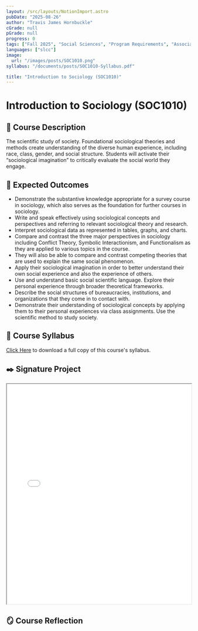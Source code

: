 ```yaml
---
layout: /src/layouts/NotionImport.astro
pubDate: "2025-08-26"
author: "Travis James Hornbuckle"
cGrade: null
pGrade: null
progress: 0
tags: ["Fall 2025", "Social Sciences", "Program Requirements", "Associate of Science"]
languages: ["slcc"]
image:
  url: "/images/posts/SOC1010.png"
syllabus: "/documents/posts/SOC1010-Syllabus.pdf"

title: "Introduction to Sociology (SOC1010)"
---
```


# Introduction to Sociology (SOC1010)


## 📝 Course Description


The scientific study of society. Foundational sociological theories and methods create understanding of the diverse human experience, including race, class, gender, and social structure. Students will activate their “sociological imagination” to critically evaluate the social world they engage. 


## 🎯 Expected Outcomes

- Demonstrate the substantive knowledge appropriate for a survey course in sociology, which also serves as the foundation for further courses in sociology.
- Write and speak effectively using sociological concepts and perspectives and referring to relevant sociological theory and research.
- Interpret sociological data as represented in tables, graphs, and charts.
- Compare and contrast the three major perspectives in sociology including Conflict Theory, Symbolic Interactionism, and Functionalism as they are applied to various topics in the course.
- They will also be able to compare and contrast competing theories that are used to explain the same social phenomenon.
- Apply their sociological imagination in order to better understand their own social experience and also the experience of others.
- Use and understand basic social scientific language. Explore their personal experience through broader theoretical frameworks.
- Describe the social structures of bureaucracies, institutions, and organizations that they come in to contact with.
- Demonstrate their understanding of sociological concepts by applying them to their personal experiences via class assignments. Use the scientific method to study society.

## 📝 Course Syllabus


<a target="_blank" rel="noopener noreferrer" href="/documents/posts/SOC1010-Syllabus.pdf">Click Here</a> to download a full copy of this course's syllabus.


## ✒️ Signature Project


<iframe src="/documents/posts/SOC1010-Signature" width="100%" height="600px" class="myIframe">


<p>SOC1010 Signature Assignment</p>


</iframe>


## 🪞 Course Reflection


